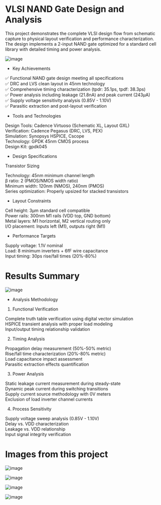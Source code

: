 # VLSI NAND Gate Design and Analysis

This project demonstrates the complete VLSI design flow from schematic capture to physical layout verification and performance characterization. The design implements a 2-input NAND gate optimized for a standard cell library with detailed timing and power analysis.

![image](https://github.com/user-attachments/assets/916280ba-2055-4dd1-b464-c63aa3aeb8f9)  

* Key Achievements
 
✅ Functional NAND gate design meeting all specifications  
✅ DRC and LVS clean layout in 45nm technology  
✅ Comprehensive timing characterization (tpdr: 35.1ps, tpdf: 38.3ps)  
✅ Power analysis including leakage (21.8nA) and peak current (243µA)  
✅ Supply voltage sensitivity analysis (0.85V - 1.10V)  
✅ Parasitic extraction and post-layout verification  

* Tools and Technologies

Design Tools: Cadence Virtuoso (Schematic XL, Layout GXL)  
Verification: Cadence Pegasus (DRC, LVS, PEX)  
Simulation: Synopsys HSPICE, Cscope  
Technology: GPDK 45nm CMOS process  
Design Kit: gpdk045  

* Design Specifications

Transistor Sizing  

Technology: 45nm minimum channel length  
β ratio: 2 (PMOS/NMOS width ratio)  
Minimum width: 120nm (NMOS), 240nm (PMOS)  
Series optimization: Properly upsized for stacked transistors  

* Layout Constraints  

Cell height: 3µm standard cell compatible  
Power rails: 300nm M1 rails (VDD top, GND bottom)  
Metal layers: M1 horizontal, M2 vertical routing only  
I/O placement: Inputs left (M1), outputs right (M1)  

* Performance Targets  

Supply voltage: 1.1V nominal  
Load: 8 minimum inverters + 6fF wire capacitance  
Input timing: 30ps rise/fall times (20%-80%)  

# Results Summary

![image](https://github.com/user-attachments/assets/5c90b593-f0fb-4b74-8b68-4137882cb941)


* Analysis Methodology
  
1. Functional Verification  

Complete truth table verification using digital vector simulation  
HSPICE transient analysis with proper load modeling  
Input/output timing relationship validation  

2. Timing Analysis  

Propagation delay measurement (50%-50% metric)  
Rise/fall time characterization (20%-80% metric)  
Load capacitance impact assessment  
Parasitic extraction effects quantification  

3. Power Analysis  

Static leakage current measurement during steady-state  
Dynamic peak current during switching transitions  
Supply current source methodology with 0V meters  
Exclusion of load inverter channel currents  

4. Process Sensitivity  

Supply voltage sweep analysis (0.85V - 1.10V)  
Delay vs. VDD characterization  
Leakage vs. VDD relationship  
Input signal integrity verification  


# Images from this project

![image](https://github.com/user-attachments/assets/8ed426b1-fead-469f-9479-7e36e9737db9)

![image](https://github.com/user-attachments/assets/7be95dba-a162-44d3-bcc0-a3359132fee8)  

![image](https://github.com/user-attachments/assets/d4d5e1ba-d06e-474b-badc-7ee099dd37d2)  

![image](https://github.com/user-attachments/assets/8f9e7566-9196-466f-a766-ed38595d6454)  





